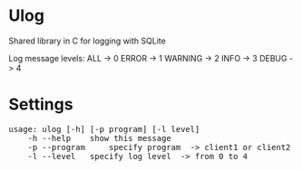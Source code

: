 # Ulog
Shared library in C for logging with SQLite

Log message levels:
	ALL  -> 0
	ERROR -> 1
	WARNING -> 2
	INFO -> 3
	DEBUG -> 4

# Settings

<pre>usage: ulog [-h] [-p program] [-l level]
	-h --help	 show this message
	-p --program	 specify program  -> client1 or client2
	-l --level	 specify log level  -> from 0 to 4
</pre>
